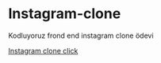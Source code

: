 # Instagram-clone
Kodluyoruz frond end instagram clone ödevi

[Instagram clone click](zulaltasciinstagramclone.vercel.app)
